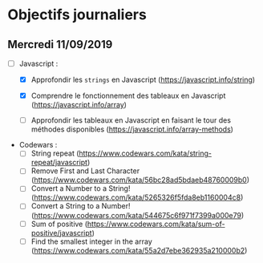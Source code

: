 # Objectifs journaliers

## Mercredi 11/09/2019


* [ ] Javascript :
  * [X] Approfondir les `strings` en Javascript (https://javascript.info/string)
  * [X] Comprendre le fonctionnement des tableaux en Javascript (https://javascript.info/array)
  * [ ] Approfondir les tableaux en Javascript en faisant le tour des méthodes disponibles (https://javascript.info/array-methods)



* Codewars :
  * [ ] String repeat (https://www.codewars.com/kata/string-repeat/javascript)
  * [ ] Remove First and Last Character (https://www.codewars.com/kata/56bc28ad5bdaeb48760009b0)
  * [ ] Convert a Number to a String! (https://www.codewars.com/kata/5265326f5fda8eb1160004c8)
  * [ ] Convert a String to a Number! (https://www.codewars.com/kata/544675c6f971f7399a000e79)
  * [ ] Sum of positive (https://www.codewars.com/kata/sum-of-positive/javascript)
  * [ ] Find the smallest integer in the array (https://www.codewars.com/kata/55a2d7ebe362935a210000b2)
